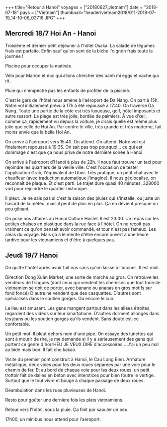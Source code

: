 +++
title="Retour à Hanoi"
voyages = ["20180627_vietnam"]
date = "2018-07-18"
pays = ["Vietnam"]
thumbnail="header/vietnam2018/011-2018-07-19_14-10-06_03716.JPG"
+++

## Mercredi 18/7 Hoi An - Hanoi

Troisième et dernier petit déjeuner à l'hôtel Osaka. La salade de légumes frais est parfaite. Enfin sauf qu'on sent de la biche l'oignon frais toute la journée !

Piscine pour occuper la matinée.

Vélo pour Marion et moi qui allons chercher des banh mi eggs et vache qui rit.

Pluie qui n'empêche pas les enfants de profiter de la piscine.

C'est le gars de l'hôtel nous amène à l'aéroport de Da Nang. On part à 15h. Notre vol initialement prévu à 17h à été repoussé à 17:40. On traverse Da Nang. Toute une partie de la côte est très luxueuse, golf, hôtel imposants et autre ressort. La plage est très jolie, bordée de palmiers. À vue d'œil, comme ça, rapidement vu depuis la voiture, je dirais quelle est même plus jolie que celle de Hoi An. Par contre le ville, très grande et très moderne, fait moins envie que la belle Hoi An.

On arrive à l'aéroport vers 15:40. On attend. On attend. Notre vol est finalement repoussé à 19:35. On sait pas trop pourquoi… ce qui est dommage c'est que ça nous prive de notre dernière soirée à Hanoï.

On arrive à l'aéroport d'Hanoï à plus de 22h. Il nous faut trouver un taxi pour rejoindre les quartiers de la vieille ville. C'est l'occasion de tester l'application Grab, l'équivalent de Uber. Très pratique, un petit chat avec le chauffeur (avec traduction automatique j'imagine), il nous géolocalise, on reconnaît de plaque. Et c'est parti. Le trajet dure quasi 40 minutes, 328000 vnd pour rejoindre le quartier historique.

Il pleut. Je ne sais pas si c'est la saison des pluies qui s'installe, ou juste un hasard de la  météo, mais il peut de plus en plus. Ça en devient presque un peu gênant. 

On pose nos affaires au Hanoi Culture Hostel. Il est 23:00. Un repas sur les petites chaises en plastique dans la rue face à l'hôtel. On ne reçoit pas vraiment ce qu'on pensait avoir commandé, et tour n'est pas fameux. Les aléas du voyage. Mais ça a le mérite d'être encore ouvert à une heure tardive pour les vietnamiens et d'être à quelques pas.

## Jeudi 19/7 Hanoi

On quitte l'hôtel après avoir fait nos sacs qu'on laisse à l'accueil. Il est midi.

Direction Dong Xuân Market, une sorte de marché au gros.
On retrouve les vendeurs de fringues (dont ceux qui vendent les chemises que tout touriste vietnamien se doit de porter, avec banane ou ananas  en gros motifs sur fond foncé)
D'autre ne vendent que des casquettes.
D'autres sont spécialisés dans le soutien gorges.
Ou encore le cuir.

Le lieu est amusant. Les gens mangent partout dans les allées étroites, regardent des vidéos sur leur smartphone. D'autres dorment allongés dans les jeans ou les soutien gorges qu'ils vendent. Sans doute est-ce confortable.

Un petit mot.
Il pleut dehors nom d'une pipe. On essaye des lunettes qui sont à mourir de rire, je me demande si il y a sérieusement des gens qui portent ce genre d'horrHEU JE VEUX DIRE d'accessoires…
J'ai un peu mal au bide mais bon. Il fait cho kakao.

Visite du premier pont construit à Hanoï, le Cau Long Bien. Armature métallique, deux voies pour les deux roues séparées par une voie pour le chemin de fer. Et au bord de chaque voie pour les deux roues, un petit trottoir fait de dalles en béton avec interstices pour bien foutre le vertige. Surtout que le tout vivre et bouge à chaque passage de deux roues.

Déambulation dans les rues pluvieuses de Hanoï.

Resto pour goûter une dernière fois les plats vietnamiens.

Retour vers l'hôtel, sous la pluie. Ça finit par saouler un peu. 

17h00, un minibus nous attend pour l'aéroport.